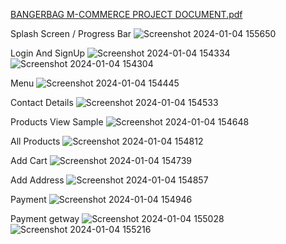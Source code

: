 [BANGERBAG M-COMMERCE PROJECT DOCUMENT.pdf](https://github.com/AmilaThushara/BANGERBAG-M-COMMERCE-MOBILE-APP/files/13828936/BANGERBAG.M-COMMERCE.PROJECT.DOCUMENT.pdf)

Splash Screen / Progress Bar
![Screenshot 2024-01-04 155650](https://github.com/AmilaThushara/BANGERBAG-M-COMMERCE-MOBILE-APP/assets/80099554/e026c349-53b4-4d5f-8d52-562433727146)


Login And SignUp
![Screenshot 2024-01-04 154334](https://github.com/AmilaThushara/BANGERBAG-M-COMMERCE-MOBILE-APP/assets/80099554/93314ea4-4ce2-405e-ba76-8953b84c89e1)
![Screenshot 2024-01-04 154304](https://github.com/AmilaThushara/BANGERBAG-M-COMMERCE-MOBILE-APP/assets/80099554/38a07d28-20e0-4c32-bbc3-5f2df0457d2a)

Menu
![Screenshot 2024-01-04 154445](https://github.com/AmilaThushara/BANGERBAG-M-COMMERCE-MOBILE-APP/assets/80099554/ba69f628-cf0a-405e-84a0-70938a8b6ec5)

Contact Details
![Screenshot 2024-01-04 154533](https://github.com/AmilaThushara/BANGERBAG-M-COMMERCE-MOBILE-APP/assets/80099554/93ac5dc9-fcb9-41d2-8ed4-4004119c829f)

Products View Sample
![Screenshot 2024-01-04 154648](https://github.com/AmilaThushara/BANGERBAG-M-COMMERCE-MOBILE-APP/assets/80099554/25d731b8-5ab4-4fa4-890c-fa42feec2d3c)

All Products
![Screenshot 2024-01-04 154812](https://github.com/AmilaThushara/BANGERBAG-M-COMMERCE-MOBILE-APP/assets/80099554/8d6d834f-675b-44ef-903e-d08eaf4afedc)

Add Cart
![Screenshot 2024-01-04 154739](https://github.com/AmilaThushara/BANGERBAG-M-COMMERCE-MOBILE-APP/assets/80099554/96e271e4-15ee-4c52-be37-5eaaaf8df3d3)

Add Address
![Screenshot 2024-01-04 154857](https://github.com/AmilaThushara/BANGERBAG-M-COMMERCE-MOBILE-APP/assets/80099554/c8edca3c-f6a2-4f3e-b579-28012a353908)

Payment
![Screenshot 2024-01-04 154946](https://github.com/AmilaThushara/BANGERBAG-M-COMMERCE-MOBILE-APP/assets/80099554/908517ac-342b-4cc5-a917-1782503540cf)

Payment getway
![Screenshot 2024-01-04 155028](https://github.com/AmilaThushara/BANGERBAG-M-COMMERCE-MOBILE-APP/assets/80099554/697c991f-6bd8-413c-8de9-98c159290b04)
![Screenshot 2024-01-04 155216](https://github.com/AmilaThushara/BANGERBAG-M-COMMERCE-MOBILE-APP/assets/80099554/a6a837be-6349-42f7-9119-2f05f9f39391)




